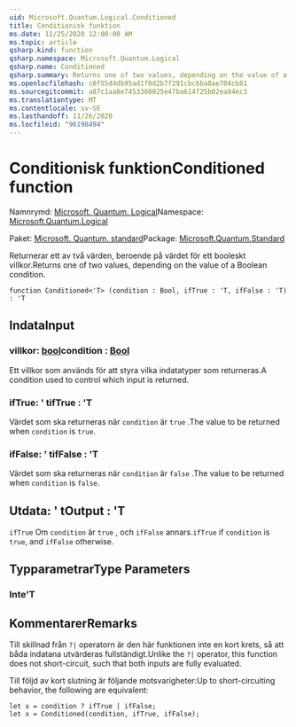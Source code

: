 ```yaml
---
uid: Microsoft.Quantum.Logical.Conditioned
title: Conditionisk funktion
ms.date: 11/25/2020 12:00:00 AM
ms.topic: article
qsharp.kind: function
qsharp.namespace: Microsoft.Quantum.Logical
qsharp.name: Conditioned
qsharp.summary: Returns one of two values, depending on the value of a Boolean condition.
ms.openlocfilehash: c0f55d4db95ad1f0d2b7f291cbc6ba8ae704cb81
ms.sourcegitcommit: a87c1aa8e7453360025e47ba614f25b02ea84ec3
ms.translationtype: MT
ms.contentlocale: sv-SE
ms.lasthandoff: 11/26/2020
ms.locfileid: "96198494"
---
```

# <a name="conditioned-function"></a><span data-ttu-id="44928-102">Conditionisk funktion</span><span class="sxs-lookup"><span data-stu-id="44928-102">Conditioned function</span></span>

<span data-ttu-id="44928-103">Namnrymd: [Microsoft. Quantum. Logical](xref:Microsoft.Quantum.Logical)</span><span class="sxs-lookup"><span data-stu-id="44928-103">Namespace: [Microsoft.Quantum.Logical](xref:Microsoft.Quantum.Logical)</span></span>

<span data-ttu-id="44928-104">Paket: [Microsoft. Quantum. standard](https://nuget.org/packages/Microsoft.Quantum.Standard)</span><span class="sxs-lookup"><span data-stu-id="44928-104">Package: [Microsoft.Quantum.Standard](https://nuget.org/packages/Microsoft.Quantum.Standard)</span></span>


<span data-ttu-id="44928-105">Returnerar ett av två värden, beroende på värdet för ett booleskt villkor.</span><span class="sxs-lookup"><span data-stu-id="44928-105">Returns one of two values, depending on the value of a Boolean condition.</span></span>

```qsharp
function Conditioned<'T> (condition : Bool, ifTrue : 'T, ifFalse : 'T) : 'T
```


## <a name="input"></a><span data-ttu-id="44928-106">Indata</span><span class="sxs-lookup"><span data-stu-id="44928-106">Input</span></span>

### <a name="condition--bool"></a><span data-ttu-id="44928-107">villkor: [bool](xref:microsoft.quantum.lang-ref.bool)</span><span class="sxs-lookup"><span data-stu-id="44928-107">condition : [Bool](xref:microsoft.quantum.lang-ref.bool)</span></span>

<span data-ttu-id="44928-108">Ett villkor som används för att styra vilka indatatyper som returneras.</span><span class="sxs-lookup"><span data-stu-id="44928-108">A condition used to control which input is returned.</span></span>


### <a name="iftrue--t"></a><span data-ttu-id="44928-109">ifTrue: ' t</span><span class="sxs-lookup"><span data-stu-id="44928-109">ifTrue : 'T</span></span>

<span data-ttu-id="44928-110">Värdet som ska returneras när `condition` är `true` .</span><span class="sxs-lookup"><span data-stu-id="44928-110">The value to be returned when `condition` is `true`.</span></span>


### <a name="iffalse--t"></a><span data-ttu-id="44928-111">ifFalse: ' t</span><span class="sxs-lookup"><span data-stu-id="44928-111">ifFalse : 'T</span></span>

<span data-ttu-id="44928-112">Värdet som ska returneras när `condition` är `false` .</span><span class="sxs-lookup"><span data-stu-id="44928-112">The value to be returned when `condition` is `false`.</span></span>



## <a name="output--t"></a><span data-ttu-id="44928-113">Utdata: ' t</span><span class="sxs-lookup"><span data-stu-id="44928-113">Output : 'T</span></span>

<span data-ttu-id="44928-114">`ifTrue` Om `condition` är `true` , och `ifFalse` annars.</span><span class="sxs-lookup"><span data-stu-id="44928-114">`ifTrue` if `condition` is `true`, and `ifFalse` otherwise.</span></span>

## <a name="type-parameters"></a><span data-ttu-id="44928-115">Typparametrar</span><span class="sxs-lookup"><span data-stu-id="44928-115">Type Parameters</span></span>

### <a name="t"></a><span data-ttu-id="44928-116">Inte</span><span class="sxs-lookup"><span data-stu-id="44928-116">'T</span></span>



## <a name="remarks"></a><span data-ttu-id="44928-117">Kommentarer</span><span class="sxs-lookup"><span data-stu-id="44928-117">Remarks</span></span>

<span data-ttu-id="44928-118">Till skillnad från `?|` operatorn är den här funktionen inte en kort krets, så att båda indatana utvärderas fullständigt.</span><span class="sxs-lookup"><span data-stu-id="44928-118">Unlike the `?|` operator, this function does not short-circuit, such that both inputs are fully evaluated.</span></span>

<span data-ttu-id="44928-119">Till följd av kort slutning är följande motsvarigheter:</span><span class="sxs-lookup"><span data-stu-id="44928-119">Up to short-circuiting behavior, the following are equivalent:</span></span>

```Q#
let x = condition ? ifTrue | ifFalse;
let x = Conditioned(condition, ifTrue, ifFalse);
```